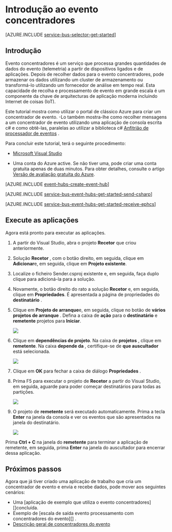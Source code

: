 <properties
    pageTitle="Introdução ao evento concentradores no c# | Microsoft Azure"
    description="Siga este tutorial para começar a utilizar o Azure evento concentradores com c# e utilizar o EventProcessorHost."
    services="event-hubs"
    documentationCenter=""
    authors="jtaubensee"
    manager="timlt"
    editor=""/>

<tags
    ms.service="event-hubs"
    ms.workload="na"
    ms.tgt_pltfrm="na"
    ms.devlang="na"
    ms.topic="hero-article"
    ms.date="09/02/2016"
    ms.author="jotaub;sethm"/>

# <a name="get-started-with-event-hubs"></a>Introdução ao evento concentradores

[AZURE.INCLUDE [service-bus-selector-get-started](../../includes/service-bus-selector-get-started.md)]

## <a name="introduction"></a>Introdução

Evento concentradores é um serviço que processa grandes quantidades de dados do evento (telemetria) a partir de dispositivos ligados e de aplicações. Depois de recolher dados para o evento concentradores, pode armazenar os dados utilizando um cluster de armazenamento ou transformá-lo utilizando um fornecedor de análise em tempo real. Esta capacidade de recolha e processamento de evento em grande escala é um componente da chave de arquitecturas de aplicação moderna incluindo Internet de coisas (IoT).

Este tutorial mostra como utilizar o portal de clássico Azure para criar um concentrador de evento. -Lo também mostra-lhe como recolher mensagens a um concentrador de evento utilizando uma aplicação de consola escrita c# e como obtê-las, paralelas ao utilizar a biblioteca c# [Anfitrião de processador de eventos][] .

Para concluir este tutorial, terá o seguinte procedimento:

+ [Microsoft Visual Studio](http://visualstudio.com)

+ Uma conta do Azure active. Se não tiver uma, pode criar uma conta gratuita apenas de duas minutos. Para obter detalhes, consulte o artigo [Versão de avaliação gratuita do Azure](https://azure.microsoft.com/free/).

[AZURE.INCLUDE [event-hubs-create-event-hub](../../includes/event-hubs-create-event-hub.md)]

[AZURE.INCLUDE [service-bus-event-hubs-get-started-send-csharp](../../includes/service-bus-event-hubs-get-started-send-csharp.md)]

[AZURE.INCLUDE [service-bus-event-hubs-get-started-receive-ephcs](../../includes/service-bus-event-hubs-get-started-receive-ephcs.md)]

## <a name="run-the-applications"></a>Execute as aplicações

Agora está pronto para executar as aplicações.

1. A partir do Visual Studio, abra o projeto **Recetor** que criou anteriormente.

2. Solução **Recetor** , com o botão direito, em seguida, clique em **Adicionar**e, em seguida, clique em **Projeto existente**.
 
3. Localize o ficheiro Sender.csproj existente e, em seguida, faça duplo clique para adicioná-la para a solução.
 
4. Novamente, o botão direito do rato a solução **Recetor** e, em seguida, clique em **Propriedades**. É apresentada a página de propriedades do **destinatário** .

5. Clique em **Projeto de arranque**e, em seguida, clique no botão de **vários projetos de arranque** . Defina a caixa de **ação** para o **destinatário** e **remetente** projetos para **Iniciar**.

    ![][19]

6. Clique em **dependências de projeto**. Na caixa de **projetos** , clique em **remetente**. Na caixa **depende da** , certifique-se de **que auscultador** está selecionada.

    ![][20]

7. Clique em **OK** para fechar a caixa de diálogo **Propriedades** .

1.  Prima F5 para executar o projeto de **Recetor** a partir do Visual Studio, em seguida, aguarde para poder começar destinatários para todas as partições.

    ![][21]

2.  O projeto de **remetente** será executado automaticamente. Prima a tecla **Enter** na janela da consola e ver os eventos que são apresentados na janela do destinatário.

    ![][22]

Prima **Ctrl + C** na janela do **remetente** para terminar a aplicação de remetente, em seguida, prima **Enter** na janela do auscultador para encerrar dessa aplicação.

## <a name="next-steps"></a>Próximos passos

Agora que já tiver criado uma aplicação de trabalho que cria um concentrador de evento e envia e recebe dados, pode mover aos seguintes cenários:

- Uma [aplicação de exemplo que utiliza o evento concentradores][]concluída.
- Exemplo de [escala de saída evento processamento com concentradores do evento][] .
- [Descrição geral de concentradores do evento][]

<!-- Images. -->
[19]: ./media/event-hubs-csharp-ephcs-getstarted/create-eh-proj1.png
[20]: ./media/event-hubs-csharp-ephcs-getstarted/create-eh-proj2.png
[21]: ./media/event-hubs-csharp-ephcs-getstarted/run-csharp-ephcs1.png
[22]: ./media/event-hubs-csharp-ephcs-getstarted/run-csharp-ephcs2.png

<!-- Links -->
[Azure classic portal]: https://manage.windowsazure.com/
[Anfitrião de processador de eventos]: https://www.nuget.org/packages/Microsoft.Azure.ServiceBus.EventProcessorHost
[Descrição geral de concentradores do evento]: event-hubs-overview.md
[aplicação de exemplo que utiliza concentradores de evento]: https://code.msdn.microsoft.com/Service-Bus-Event-Hub-286fd097
[Dimensionar saída evento processamento com concentradores de evento]: https://code.msdn.microsoft.com/Service-Bus-Event-Hub-45f43fc3
[queued messaging solution]: ../service-bus-messaging/service-bus-dotnet-multi-tier-app-using-service-bus-queues.md
 
